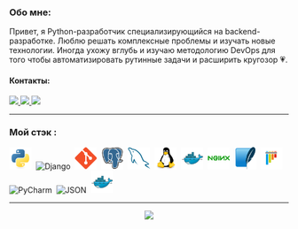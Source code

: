 ### Обо мне:
   Привет, я Python-разработчик специализирующийся на backend-разработке.  Люблю решать комплексные проблемы и изучать новые технологии.
Иногда ухожу вглубь и изучаю методологию DevOps для того чтобы автоматизировать рутинные задачи и расширить кругозор :heartpulse:.
#### Контакты:
<a href="https://t.me/kireev20000">
<img src="https://img.shields.io/badge/Telegram-2CA5E0?style=for-the-badge&logo=telegram&logoColor=white"><img>
</a>
<a href="mailto:kireev20000@yandex.ru">
<img src="https://img.shields.io/badge/MAIL-D14836?style=for-the-badge&logo=gmail&logoColor=white"><img>
</a>
<a href="https://github.com/kireev20000?tab=repositories">
<img src="https://img.shields.io/badge/GitHub-100000?style=for-the-badge&logo=github&logoColor=white"><img>
</a>
<br>

---
### Мой стэк :

<div>
  <img src="https://github.com/devicons/devicon/blob/master/icons/python/python-original.svg" title="Python" alt="Python" width="40" height="40"/>&nbsp;
  <img src="https://www.svgrepo.com/show/353656/django.svg" title="Django" alt="Django" width="40" height="40"/>&nbsp;
  <img src="https://github.com/devicons/devicon/blob/master/icons/git/git-original.svg" title="Git" alt="Git" width="40" height="40"/>&nbsp;
  <img src="https://github.com/devicons/devicon/blob/master/icons/postgresql/postgresql-original.svg" title="PostgreSQL" alt="PostgreSQL" width="40" height="40"/>&nbsp;
  <img src="https://github.com/devicons/devicon/blob/master/icons/mysql/mysql-original.svg" title="MySQL" alt="MySQL" width="40" height="40"/>&nbsp;
  <img src="https://github.com/devicons/devicon/blob/master/icons/linux/linux-original.svg" title="Linux" alt="Linux" width="40" height="40"/>&nbsp;
  <img src="https://github.com/devicons/devicon/blob/master/icons/docker/docker-original.svg" title="Docker" alt="Docker" width="40" height="40"/>&nbsp;
  <img src="https://github.com/devicons/devicon/blob/master/icons/nginx/nginx-original.svg" title="Nginx" alt="Nginx" width="40" height="40"/>&nbsp;
  <img src="https://github.com/devicons/devicon/blob/master/icons/sqlite/sqlite-original.svg" title="SQLite" alt="SQLite" width="40" height="40"/>&nbsp;
  <img src="https://github.com/devicons/devicon/blob/master/icons/pytest/pytest-original.svg" title="pytest" alt="pytest" width="40" height="40"/>&nbsp;
  <img src="https://upload.wikimedia.org/wikipedia/commons/1/1d/PyCharm_Icon.svg" title="PyCharm" alt="PyCharm" width="40" height="40"/>&nbsp;
  <img src="https://www.svgrepo.com/show/14508/json-file.svg" title="JSON" alt="JSON" width="40" height="40"/>&nbsp;
  <img src="https://github.com/devicons/devicon/blob/master/icons/docker/docker-original.svg" title="Docker Compose" alt="Docker Compose" width="40" height="40"/>&nbsp;
</div>  

---

<p align="center">
  <img src="http://github-profile-summary-cards.vercel.app/api/cards/profile-details?username=kireev20000&theme=discord_old_blurple"/>
</p>
